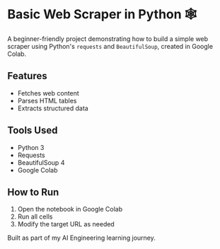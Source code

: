 # Basic Web Scraper in Python 🕸️

A beginner-friendly project demonstrating how to build a simple web scraper using Python's `requests` and `BeautifulSoup`, created in Google Colab.

## Features
- Fetches web content
- Parses HTML tables
- Extracts structured data

## Tools Used
- Python 3
- Requests
- BeautifulSoup 4
- Google Colab

## How to Run
1. Open the notebook in Google Colab  
2. Run all cells  
3. Modify the target URL as needed  

Built as part of my AI Engineering learning journey.
